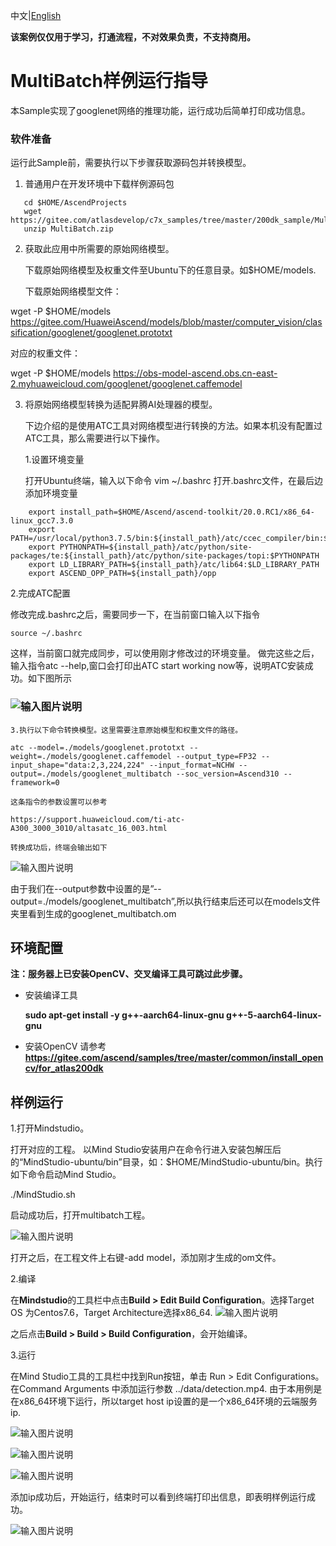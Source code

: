 中文|[English](README_EN.md)

**该案例仅仅用于学习，打通流程，不对效果负责，不支持商用。**

# MultiBatch样例运行指导

本Sample实现了googlenet网络的推理功能，运行成功后简单打印成功信息。

### 软件准备

运行此Sample前，需要执行以下步骤获取源码包并转换模型。

1. 普通用户在开发环境中下载样例源码包

```
   cd $HOME/AscendProjects     
   wget https://gitee.com/atlasdevelop/c7x_samples/tree/master/200dk_sample/MultiBatch
   unzip MultiBatch.zip
```

2. 获取此应用中所需要的原始网络模型。

   下载原始网络模型及权重文件至Ubuntu下的任意目录。如$HOME/models.

   下载原始网络模型文件：

wget -P $HOME/models         https://gitee.com/HuaweiAscend/models/blob/master/computer_vision/classification/googlenet/googlenet.prototxt

   对应的权重文件：

wget -P $HOME/models https://obs-model-ascend.obs.cn-east-2.myhuaweicloud.com/googlenet/googlenet.caffemodel

3. 将原始网络模型转换为适配昇腾AI处理器的模型。
   
   下边介绍的是使用ATC工具对网络模型进行转换的方法。如果本机没有配置过ATC工具，那么需要进行以下操作。

   1.设置环境变量

   打开Ubuntu终端，输入以下命令
   vim ~/.bashrc
   打开.bashrc文件，在最后边添加环境变量

```
    export install_path=$HOME/Ascend/ascend-toolkit/20.0.RC1/x86_64-linux_gcc7.3.0
    export PATH=/usr/local/python3.7.5/bin:${install_path}/atc/ccec_compiler/bin:${install_path}/atc/bin:$PATH
    export PYTHONPATH=${install_path}/atc/python/site-packages/te:${install_path}/atc/python/site-packages/topi:$PYTHONPATH
    export LD_LIBRARY_PATH=${install_path}/atc/lib64:$LD_LIBRARY_PATH
    export ASCEND_OPP_PATH=${install_path}/opp
```





    
   2.完成ATC配置

   修改完成.bashrc之后，需要同步一下，在当前窗口输入以下指令

   `source ~/.bashrc`

   这样，当前窗口就完成同步，可以使用刚才修改过的环境变量。
   做完这些之后，输入指令atc --help,窗口会打印出ATC start working now等，说明ATC安装成功。如下图所示

### ![输入图片说明](https://images.gitee.com/uploads/images/2020/0918/192233_61f80ae1_7990837.png "屏幕截图.png")


    3.执行以下命令转换模型。这里需要注意原始模型和权重文件的路径。

    atc --model=./models/googlenet.prototxt --weight=./models/googlenet.caffemodel --output_type=FP32 --input_shape="data:2,3,224,224" --input_format=NCHW --output=./models/googlenet_multibatch --soc_version=Ascend310 --framework=0
    
    这条指令的参数设置可以参考

    https://support.huaweicloud.com/ti-atc-A300_3000_3010/altasatc_16_003.html

    转换成功后，终端会输出如下

![输入图片说明](https://images.gitee.com/uploads/images/2020/0918/192252_3d1e24b9_7990837.png "屏幕截图.png")
    
由于我们在--output参数中设置的是”--output=./models/googlenet_multibatch”,所以执行结束后还可以在models文件夹里看到生成的googlenet_multibatch.om

## 环境配置   

**注：服务器上已安装OpenCV、交叉编译工具可跳过此步骤。**  

- 安装编译工具  

  **sudo apt-get install -y g++\-aarch64-linux-gnu g++\-5-aarch64-linux-gnu** 

- 安装OpenCV 
  请参考 **https://gitee.com/ascend/samples/tree/master/common/install_opencv/for_atlas200dk**    

##  样例运行

1.打开Mindstudio。

打开对应的工程。
以Mind Studio安装用户在命令行进入安装包解压后的“MindStudio-ubuntu/bin”目录，如：$HOME/MindStudio-ubuntu/bin。执行如下命令启动Mind Studio。

./MindStudio.sh

启动成功后，打开multibatch工程。

![输入图片说明](https://images.gitee.com/uploads/images/2020/0918/192338_83c72a27_7990837.png "屏幕截图.png")

打开之后，在工程文件上右键-add model，添加刚才生成的om文件。

2.编译

在**Mindstudio**的工具栏中点击**Build > Edit Build Configuration**。选择Target OS 为Centos7.6，Target Architecture选择x86_64.
![输入图片说明](https://images.gitee.com/uploads/images/2020/0918/192507_703042f1_7990837.png "屏幕截图.png")
   

之后点击**Build > Build > Build Configuration**，会开始编译。

3.运行

在Mind Studio工具的工具栏中找到Run按钮，单击 Run > Edit Configurations。
在Command Arguments 中添加运行参数 ../data/detection.mp4.
由于本用例是在x86_64环境下运行，所以target host ip设置的是一个x86_64环境的云端服务ip.

![输入图片说明](https://images.gitee.com/uploads/images/2020/0918/192530_a2400e47_7990837.png "屏幕截图.png")

![输入图片说明](https://images.gitee.com/uploads/images/2020/0918/192541_3d3ec5d1_7990837.png "屏幕截图.png")

![输入图片说明](https://images.gitee.com/uploads/images/2020/0918/192558_a4e861cd_7990837.png "屏幕截图.png")

添加ip成功后，开始运行，结束时可以看到终端打印出信息，即表明样例运行成功。

![输入图片说明](https://images.gitee.com/uploads/images/2020/0918/192612_c71fd934_7990837.png "屏幕截图.png")
